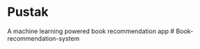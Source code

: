 # Pustak
 A machine learning powered book recommendation app 
#   B o o k - r e c o m m e n d a t i o n - s y s t e m  
 